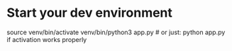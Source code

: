# Start your dev environment
source venv/bin/activate
venv/bin/python3 app.py  # or just: python app.py if activation works properly
